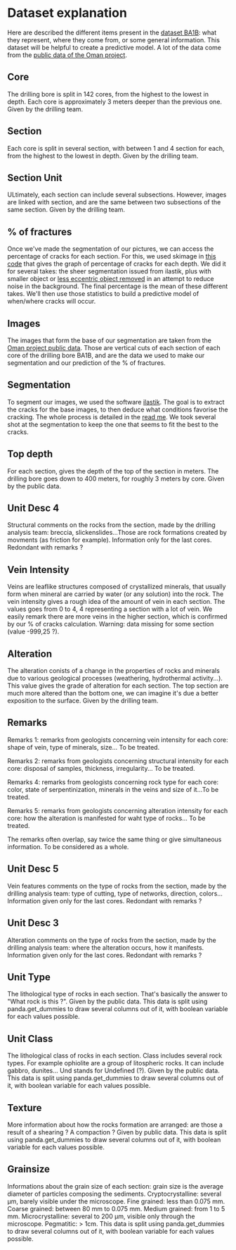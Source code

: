 # **Dataset explanation**
Here are described the different items present in the [dataset BA1B](https://github.com/SerpRateAI/core-photo-analysis/blob/ac5f9570f762d1f674059cee57904d1cbdb46138/Dataset_BA1B.xlsx): what they represent, where they come from, or some general information. This dataset will be helpful to create a predictive model. A lot of the data come from the [public data of the Oman project](https://data.icdp-online.org/sites/oman/internal/2367Fc0/5057_OMAN_5_B_SECTION_UNITS.TXT).

## **Core**
The drilling bore is split in 142 cores, from the highest to the lowest in depth. Each core is approximately 3 meters deeper than the previous one. Given by the drilling team.

## **Section**
Each core is split in several section, with between 1 and 4 section for each, from the highest to the lowest in depth. Given by the drilling team.

## **Section Unit**
ULtimately, each section can include several subsections. However, images are linked with section, and are the same between two subsections of the same section. Given by the drilling team.

## **% of fractures**
Once we've made the segmentation of our pictures, we can access the percentage of cracks for each section. For this, we used skimage in [this code](https://github.com/SerpRateAI/core-photo-analysis/blob/ac5f9570f762d1f674059cee57904d1cbdb46138/Graph%20per%20depth/all_depth_graph.py) that gives the graph of percentage of cracks for each depth. We did it for several takes: the sheer segmentation issued from ilastik, plus with smaller object or [less eccentric object removed](https://github.com/SerpRateAI/core-photo-analysis/blob/cfaaf6da57c4f1e12391eb9d0a15f2a83c2ea27d/Eccentricity/Eccentricity_graph.py) in an attempt to reduce noise in the background. The final percentage is the mean of these different takes. We'll then use those statistics to build a predictive model of when/where cracks will occur.

## **Images**
The images that form the base of our segmentation are taken from the [Oman project public data](https://www.icdp-online.org/projects/by-continent/asia/oodp-oman/public-data-2). Those are vertical cuts of each section of each core of the drilling bore BA1B, and are the data we used to make our segmentation and our prediction of the % of fractures.

## **Segmentation**
To segment our images, we used the software [ilastik](ilastik.org). The goal is to extract the cracks for the base images, to then deduce what conditions favorise the cracking. The whole process is detailed in the [read me](README.md). We took several shot at the segmentation to keep the one that seems to fit the best to the cracks. 

## **Top depth**
For each section, gives the depth of the top of the section in meters. The drilling bore goes down to 400 meters, for roughly 3 meters by core. Given by the public data.

## **Unit Desc 4**
Structural comments on the  rocks from the section, made by the drilling analysis team: breccia, slickenslides...Those are rock formations created by movments (as friction for example).  Information only for the last cores. Redondant with remarks ?

## **Vein Intensity**
Veins are leaflike structures composed of crystallized minerals, that usually form when mineral are carried by water (or any solution) into the rock. The vein intensity gives a rough idea of the amount of vein in each section. The values goes from 0 to 4, 4 representing a section with a lot of vein. We easily remark there are more veins in the higher section, which is confirmed by our % of cracks calculation. Warning: data missing for some section (value -999,25 ?).

## **Alteration**
The alteration conists of a change in the properties of rocks and minerals due to various geological processes (weathering, hydrothermal activity...). This value gives the grade of alteration for each section. The top section are much more altered than the bottom one, we can imagine it's due a better exposition to the surface. Given by the drilling team.

## **Remarks**
Remarks 1: remarks from geologists concerning vein intensity for each core: shape of vein, type of minerals, size... To be treated.

Remarks 2: remarks from geologists concerning structural intensity for each core: disposal of samples, thickness, irregularity... To be treated.

Remarks 4: remarks from geologists concerning rock type for each core: color, state of serpentinization, minerals in the veins and size of it...To be treated.

Remarks 5: remarks from geologists concerning alteration intensity for each core: how the alteration is manifested for waht type of rocks... To be treated.

The remarks often overlap, say twice the same thing or give simultaneous information. To be considered as a whole.

## **Unit Desc 5**
Vein features comments on the type of rocks from the section, made by the drilling analysis team: type of cutting, type of networks, direction, colors...  Information given only for the last cores. Redondant with remarks ?

## **Unit Desc 3**
Alteration comments on the type of rocks from the section, made by the drilling analysis team: where the alteration occurs, how it manifests.  Information given only for the last cores. Redondant with remarks ?

## **Unit Type**
The lithological type of rocks in each section. That's basically the answer to "What rock is this ?". Given by the public data. This data is split using panda.get_dummies to draw several columns out of it, with boolean variable for each values possible.

## **Unit Class**
The lithological class of rocks in each section. Class includes several rock types. For example ophiolite are a group of litospheric rocks. It can include gabbro, dunites... Und stands for Undefined (?). Given by the public data. This data is split using panda.get_dummies to draw several columns out of it, with boolean variable for each values possible.

## **Texture**
More information about how the rocks formation are arranged: are those a result of a shearing ? A compaction ? Given by public data. This data is split using panda.get_dummies to draw several columns out of it, with boolean variable for each values possible.

## **Grainsize**
Informations about the grain size of each section: grain size is the average diameter of particles composing the sediments. Cryptocrystalline: several μm, barely visible under the microscope. Fine grained: less than 0.075 mm. Coarse grained: between 80 mm to 0.075 mm. Medium grained: from 1 to 5 mm. Microcrystalline: several to 200 μm, visible only through the microscope. Pegmatitic: > 1cm. This data is split using panda.get_dummies to draw several columns out of it, with boolean variable for each values possible.
